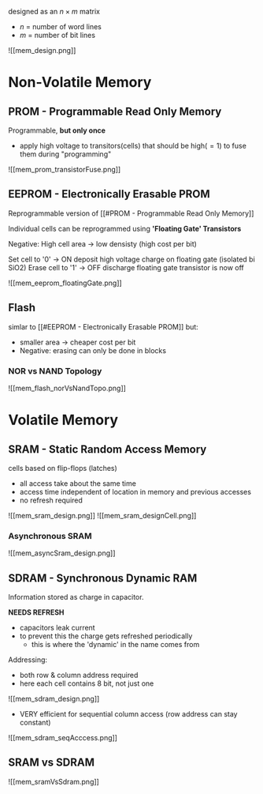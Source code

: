 
designed as an $n \times m$ matrix
- $n$ = number of word lines
- $m$ = number of bit lines

![[mem_design.png]]

# Non-Volatile Memory

## PROM - Programmable Read Only Memory

Programmable, **but only once**
- apply high voltage to transitors(cells) that should be high($=1$) to fuse them during "programming"

![[mem_prom_transistorFuse.png]]

## EEPROM - Electronically Erasable PROM

Reprogrammable version of [[#PROM - Programmable Read Only Memory]]

Individual cells can be reprogrammed using **'Floating Gate' Transistors**

Negative: High cell area -> low densisty (high cost per bit)

Set cell to '$0$' -> ON
	deposit high voltage charge on floating gate
		(isolated bi SiO2)
Erase cell to '$1$' -> OFF
	 discharge floating gate
	 transistor is now off


![[mem_eeprom_floatingGate.png]]

## Flash

simlar to [[#EEPROM - Electronically Erasable PROM]]
but: 
- smaller area -> cheaper cost per bit
- Negative: erasing can only be done in blocks


### NOR vs NAND Topology

![[mem_flash_norVsNandTopo.png]]






# Volatile Memory


## SRAM - Static Random Access Memory

cells based on flip-flops (latches)

- all access take about the same time
- access time independent of location in memory and previous accesses
- no refresh required

![[mem_sram_design.png]]
![[mem_sram_designCell.png]]



### Asynchronous SRAM

![[mem_asyncSram_design.png]]





## SDRAM - Synchronous Dynamic RAM

Information stored as charge in capacitor.

**NEEDS REFRESH**
- capacitors leak current
- to prevent this the charge gets refreshed periodically
	- this is where the 'dynamic' in the name comes from

Addressing:
- both row & column address required
- here each cell contains 8 bit, not just one

![[mem_sdram_design.png]]


- VERY efficient for sequential column access (row address can stay constant)

![[mem_sdram_seqAcccess.png]]




## SRAM vs SDRAM
![[mem_sramVsSdram.png]]